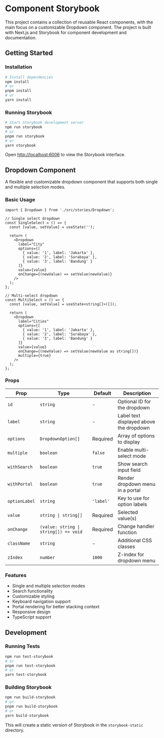 # Component Storybook

This project contains a collection of reusable React components, with the main focus on a customizable Dropdown component. The project is built with Next.js and Storybook for component development and documentation.

## Getting Started

### Installation

```bash
# Install dependencies
npm install
# or
pnpm install
# or
yarn install
```

### Running Storybook

```bash
# Start Storybook development server
npm run storybook
# or
pnpm run storybook
# or
yarn storybook
```

Open [http://localhost:6006](http://localhost:6006) to view the Storybook interface.

## Dropdown Component

A flexible and customizable dropdown component that supports both single and multiple selection modes.

### Basic Usage

```tsx
import { Dropdown } from './src/stories/Dropdown';

// Single select dropdown
const SingleSelect = () => {
  const [value, setValue] = useState('');
  
  return (
    <Dropdown
      label="City"
      options={[
        { value: '1', label: 'Jakarta' },
        { value: '2', label: 'Surabaya' },
        { value: '3', label: 'Bandung' }
      ]}
      value={value}
      onChange={(newValue) => setValue(newValue)}
    />
  );
};

// Multi-select dropdown
const MultiSelect = () => {
  const [value, setValue] = useState<string[]>([]);
  
  return (
    <Dropdown
      label="Cities"
      options={[
        { value: '1', label: 'Jakarta' },
        { value: '2', label: 'Surabaya' },
        { value: '3', label: 'Bandung' }
      ]}
      value={value}
      onChange={(newValue) => setValue(newValue as string[])}
      multiple={true}
    />
  );
};
```

### Props

| Prop | Type | Default | Description |
|------|------|---------|-------------|
| `id` | `string` | - | Optional ID for the dropdown |
| `label` | `string` | - | Label text displayed above the dropdown |
| `options` | `DropdownOption[]` | Required | Array of options to display |
| `multiple` | `boolean` | `false` | Enable multi-select mode |
| `withSearch` | `boolean` | `true` | Show search input field |
| `withPortal` | `boolean` | `true` | Render dropdown menu in a portal |
| `optionLabel` | `string` | `'label'` | Key to use for option labels |
| `value` | `string \| string[]` | Required | Selected value(s) |
| `onChange` | `(value: string \| string[]) => void` | Required | Change handler function |
| `className` | `string` | - | Additional CSS classes |
| `zIndex` | `number` | `1000` | Z-index for dropdown menu |

### Features

- Single and multiple selection modes
- Search functionality
- Customizable styling
- Keyboard navigation support
- Portal rendering for better stacking context
- Responsive design
- TypeScript support

## Development

### Running Tests

```bash
npm run test-storybook
# or
pnpm run test-storybook
# or
yarn test-storybook
```

### Building Storybook

```bash
npm run build-storybook
# or
pnpm run build-storybook
# or
yarn build-storybook
```

This will create a static version of Storybook in the `storybook-static` directory.
